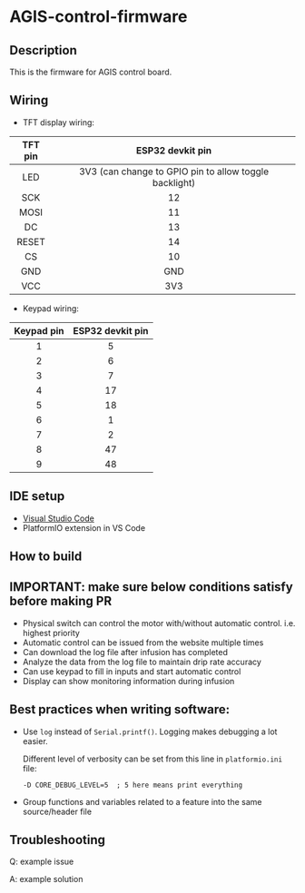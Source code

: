 # AGIS-control-firmware

## Description
This is the firmware for AGIS control board.

## Wiring

- TFT display wiring:

| **TFT pin** |                  **ESP32 devkit pin**                  |
|:-----------:|:------------------------------------------------------:|
|     LED     | 3V3 (can change to GPIO pin to allow toggle backlight) |
|     SCK     |                           12                           |
|     MOSI    |                           11                           |
|      DC     |                           13                           |
|    RESET    |                           14                           |
|      CS     |                           10                           |
|     GND     |                           GND                          |
|     VCC     |                           3V3                          |

- Keypad wiring:

| **Keypad pin** | **ESP32 devkit pin** |
|:--------------:|:--------------------:|
|        1       |           5          |
|        2       |           6          |
|        3       |           7          |
|        4       |          17          |
|        5       |          18          |
|        6       |           1          |
|        7       |           2          |
|        8       |          47          |
|        9       |          48          |


## IDE setup
+ [Visual Studio Code](https://code.visualstudio.com/)
+ PlatformIO extension in VS Code

## How to build

## IMPORTANT: make sure below conditions satisfy before making PR
+ Physical switch can control the motor with/without automatic control. i.e. highest priority
+ Automatic control can be issued from the website multiple times
+ Can download the log file after infusion has completed
+ Analyze the data from the log file to maintain drip rate accuracy
+ Can use keypad to fill in inputs and start automatic control
+ Display can show monitoring information during infusion

## Best practices when writing software:
+ Use `log` instead of `Serial.printf()`. Logging makes debugging a lot easier.

  Different level of verbosity can be set from this line in `platformio.ini` file:
  ```
  -D CORE_DEBUG_LEVEL=5  ; 5 here means print everything
  ```
+ Group functions and variables related to a feature into the same source/header file

## Troubleshooting
Q: example issue

A: example solution
